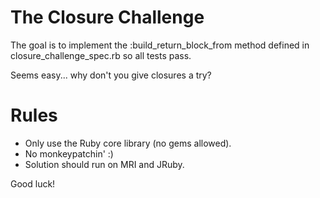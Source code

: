 The Closure Challenge
=====================

The goal is to implement the :build_return_block_from method defined in closure_challenge_spec.rb so all tests pass.

Seems easy... why don't you give closures a try?

Rules
=====

* Only use the Ruby core library (no gems allowed).
* No monkeypatchin' :)
* Solution should run on MRI and JRuby.

Good luck!
